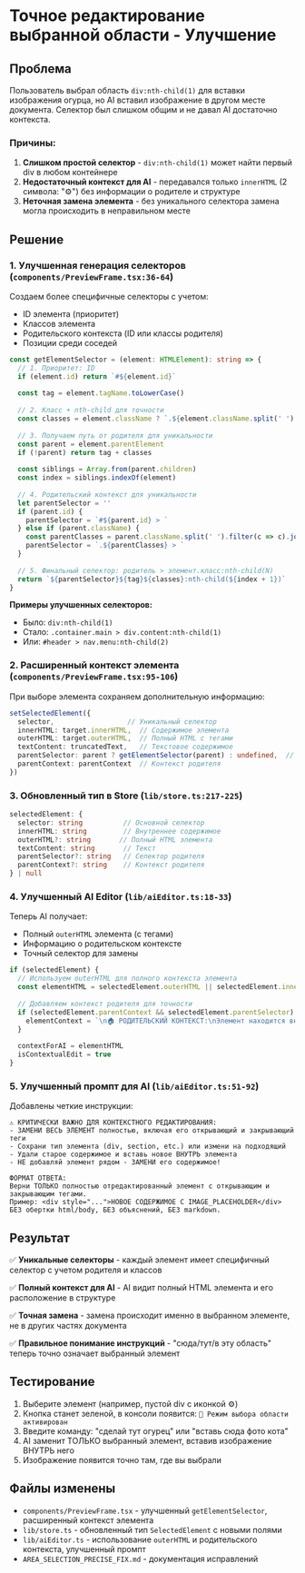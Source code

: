 # Точное редактирование выбранной области - Улучшение

## Проблема
Пользователь выбрал область `div:nth-child(1)` для вставки изображения огурца, но AI вставил изображение в другом месте документа. Селектор был слишком общим и не давал AI достаточно контекста.

### Причины:
1. **Слишком простой селектор** - `div:nth-child(1)` может найти первый div в любом контейнере
2. **Недостаточный контекст для AI** - передавался только `innerHTML` (2 символа: "⚙️") без информации о родителе и структуре
3. **Неточная замена элемента** - без уникального селектора замена могла происходить в неправильном месте

## Решение

### 1. Улучшенная генерация селекторов (`components/PreviewFrame.tsx:36-64`)

Создаем более специфичные селекторы с учетом:
- ID элемента (приоритет)
- Классов элемента
- Родительского контекста (ID или классы родителя)
- Позиции среди соседей

```typescript
const getElementSelector = (element: HTMLElement): string => {
  // 1. Приоритет: ID
  if (element.id) return `#${element.id}`
  
  const tag = element.tagName.toLowerCase()
  
  // 2. Класс + nth-child для точности
  const classes = element.className ? `.${element.className.split(' ').filter(c => c).join('.')}` : ''
  
  // 3. Получаем путь от родителя для уникальности
  const parent = element.parentElement
  if (!parent) return tag + classes
  
  const siblings = Array.from(parent.children)
  const index = siblings.indexOf(element)
  
  // 4. Родительский контекст для уникальности
  let parentSelector = ''
  if (parent.id) {
    parentSelector = `#${parent.id} > `
  } else if (parent.className) {
    const parentClasses = parent.className.split(' ').filter(c => c).join('.')
    parentSelector = `.${parentClasses} > `
  }
  
  // 5. Финальный селектор: родитель > элемент.класс:nth-child(N)
  return `${parentSelector}${tag}${classes}:nth-child(${index + 1})`
}
```

**Примеры улучшенных селекторов:**
- Было: `div:nth-child(1)` 
- Стало: `.container.main > div.content:nth-child(1)`
- Или: `#header > nav.menu:nth-child(2)`

### 2. Расширенный контекст элемента (`components/PreviewFrame.tsx:95-106`)

При выборе элемента сохраняем дополнительную информацию:

```typescript
setSelectedElement({
  selector,                  // Уникальный селектор
  innerHTML: target.innerHTML,  // Содержимое элемента
  outerHTML: target.outerHTML,  // Полный HTML с тегами
  textContent: truncatedText,   // Текстовое содержимое
  parentSelector: parent ? getElementSelector(parent) : undefined,  // Селектор родителя
  parentContext: parentContext  // Контекст родителя
})
```

### 3. Обновленный тип в Store (`lib/store.ts:217-225`)

```typescript
selectedElement: {
  selector: string          // Основной селектор
  innerHTML: string         // Внутреннее содержимое
  outerHTML?: string       // Полный HTML элемента
  textContent: string       // Текст
  parentSelector?: string   // Селектор родителя
  parentContext?: string    // Контекст родителя
} | null
```

### 4. Улучшенный AI Editor (`lib/aiEditor.ts:18-33`)

Теперь AI получает:
- Полный `outerHTML` элемента (с тегами)
- Информацию о родительском контексте
- Точный селектор для замены

```typescript
if (selectedElement) {
  // Используем outerHTML для полного контекста элемента
  const elementHTML = selectedElement.outerHTML || selectedElement.innerHTML || selectedElement.textContent || '<div></div>'
  
  // Добавляем контекст родителя для точности
  if (selectedElement.parentContext && selectedElement.parentSelector) {
    elementContext = `\n🏠 РОДИТЕЛЬСКИЙ КОНТЕКСТ:\nЭлемент находится внутри: ${selectedElement.parentContext}\nСелектор родителя: ${selectedElement.parentSelector}\n`
  }
  
  contextForAI = elementHTML
  isContextualEdit = true
}
```

### 5. Улучшенный промпт для AI (`lib/aiEditor.ts:51-92`)

Добавлены четкие инструкции:

```
⚠️ КРИТИЧЕСКИ ВАЖНО ДЛЯ КОНТЕКСТНОГО РЕДАКТИРОВАНИЯ:
- ЗАМЕНИ ВЕСЬ ЭЛЕМЕНТ полностью, включая его открывающий и закрывающий теги
- Сохрани тип элемента (div, section, etc.) или измени на подходящий
- Удали старое содержимое и вставь новое ВНУТРЬ элемента
- НЕ добавляй элемент рядом - ЗАМЕНИ его содержимое!

ФОРМАТ ОТВЕТА:
Верни ТОЛЬКО полностью отредактированный элемент с открывающим и закрывающим тегами.
Пример: <div style="...">НОВОЕ СОДЕРЖИМОЕ С IMAGE_PLACEHOLDER</div>
БЕЗ обертки html/body, БЕЗ объяснений, БЕЗ markdown.
```

## Результат

✅ **Уникальные селекторы** - каждый элемент имеет специфичный селектор с учетом родителя и классов

✅ **Полный контекст для AI** - AI видит полный HTML элемента и его расположение в структуре

✅ **Точная замена** - замена происходит именно в выбранном элементе, не в других частях документа

✅ **Правильное понимание инструкций** - "сюда/тут/в эту область" теперь точно означает выбранный элемент

## Тестирование

1. Выберите элемент (например, пустой div с иконкой ⚙️)
2. Кнопка станет зеленой, в консоли появится: `🎯 Режим выбора области активирован`
3. Введите команду: "сделай тут огурец" или "вставь сюда фото кота"
4. AI заменит ТОЛЬКО выбранный элемент, вставив изображение ВНУТРЬ него
5. Изображение появится точно там, где вы выбрали

## Файлы изменены
- `components/PreviewFrame.tsx` - улучшенный `getElementSelector`, расширенный контекст элемента
- `lib/store.ts` - обновленный тип `SelectedElement` с новыми полями
- `lib/aiEditor.ts` - использование `outerHTML` и родительского контекста, улучшенный промпт
- `AREA_SELECTION_PRECISE_FIX.md` - документация исправлений

